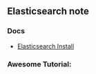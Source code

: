 ## Elasticsearch note

### Docs
* [Elasticsearch Install](https://www.elastic.co/guide/en/elasticsearch/reference/current/install-elasticsearch.html)

### Awesome Tutorial: